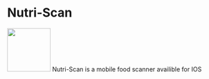 # Nutri-Scan
<img src="https://teoudovcic.com/GH-icon.png" height=100 width=100/>
Nutri-Scan is a mobile food scanner availible for IOS
